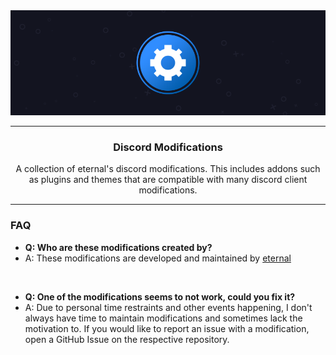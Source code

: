 <div align="center">
	<img src="https://github.com/discord-modifications/.github/blob/master/assets/banner.png?raw=true" />
</div>

---

<h3 align="center">Discord Modifications</h3>

<p align="center">A collection of eternal's discord modifications. This includes addons such as plugins and themes that are compatible with many discord client modifications.</p>

---

### FAQ
- **Q: Who are these modifications created by?**
- A: These modifications are developed and maintained by [eternal](https://github.com/localip/)

<br />

- **Q: One of the modifications seems to not work, could you fix it?**
- A: Due to personal time restraints and other events happening, I don't always have time to maintain modifications and sometimes lack the motivation to. If you would like to report an issue with a modification, open a GitHub Issue on the respective repository.
